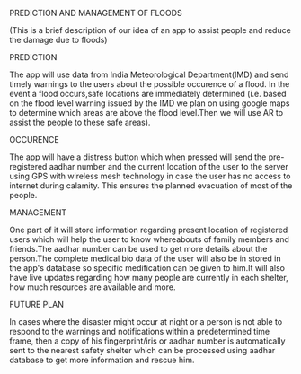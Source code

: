 PREDICTION AND MANAGEMENT OF FLOODS

(This is a brief description of our idea of an app to assist people and reduce the damage due to floods)

PREDICTION

The app will use  data from India Meteorological Department(IMD) and send timely warnings to the users about the possible occurence of a flood. In the event a flood occurs,safe locations are immediately determined (i.e. based on the flood level warning issued by the IMD we plan on using google maps to determine which areas are above the flood level.Then we will use AR to assist the people to these safe areas).

OCCURENCE

The app will have a distress button which when pressed will send the pre-registered aadhar number and the current location of the user to the server using GPS with wireless mesh technology in case the user has no access to internet during calamity. This ensures the planned  evacuation of most of the people.

MANAGEMENT

One part of it will store information regarding present location of registered users which will help the user to know whereabouts of family members and friends.The aadhar number can be used to get more details about the person.The complete medical bio data of the user will also be in stored in the app's database so specific  medification can be given to him.It will also have live updates regarding how many people are currently in each shelter, how much resources are available and more.

FUTURE PLAN

In cases where the disaster might occur at night or a person is not able to respond to the warnings and notifications within a predetermined time frame, then a copy of his fingerprint/iris or aadhar number is automatically sent to the nearest safety shelter which can be processed using aadhar database to get more information and rescue him.
